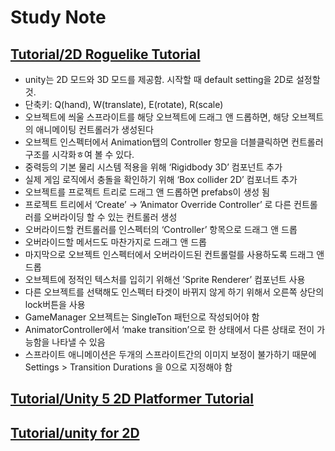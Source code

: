 # Study Note

## [Tutorial/2D Roguelike Tutorial](https://unity3d.com/kr/learn/tutorials/projects/2d-roguelike-tutorial)
- unity는 2D 모드와 3D 모드를 제공함. 시작할 때 default setting을 2D로 설정할 것.
- 단축키: Q(hand), W(translate), E(rotate), R(scale)
- 오브젝트에 씌울 스프라이트를 해당 오브젝트에  드래그 앤 드롭하면, 해당 오브젝트의 애니메이팅 컨트롤러가 생성된다
- 오브젝트 인스펙터에서 Animation탭의 Controller 항모을 더블클릭하면 컨트롤러구조를 시각화ㅎ여 볼 수 있다.
- 중력등의 기본 물리 시스템 적용을 위해 ‘Rigidbody 3D’ 컴포넌트 추가
- 실제 게임 로직에서 충돌을 확인하기 위해 ‘Box collider 2D’ 컴포너트 추가
- 오브젝트를 프로젝트 트리로 드래그 앤 드롭하면 prefabs이 생성 됨
- 프로젝트 트리에서 ‘Create’ -> ’Animator Override Controller’ 로 다른 컨트롤러를 오버라이딩 할 수 있는 컨트롤러 생성
- 오버라이드할 컨트롤러를 인스펙터의 ‘Controller’ 항목으로 드래그 앤 드롭
- 오버라이드할 메서드도 마찬가지로 드래그 앤 드롭
- 마지막으로 오브젝트 인스펙터에서 오버라이드된 컨트롤럴를 사용하도록 드래그 앤 드롭
- 오브젝트에 정적인 텍스처를 입히기 위해선 ’Sprite Renderer’ 컴포넌트 사용
- 다른 오브젝트를 선택해도 인스펙터 타겟이 바뀌지 않게 하기 위해서 오른쪽 상단의 lock버튼을 사용
- GameManager 오브젝트는 SingleTon 패턴으로 작성되어야 함
- AnimatorController에서 ‘make transition’으로 한 상태에서 다른 상태로 전이 가능함을 나타낼 수 있음
- 스프라이트 애니메이션은 두개의 스프라이트간의 이미지 보정이 불가하기 때문에 Settings > Transition Durations 을 0으로 지정해야 함

## [Tutorial/Unity 5 2D Platformer Tutorial](https://www.youtube.com/watch?v=oK_NzdVSxaQ)

## [Tutorial/unity for 2D](https://unity3d.com/kr/learn/tutorials/topics/2d-game-creation/2d-game-development-walkthrough?playlist=17093)
